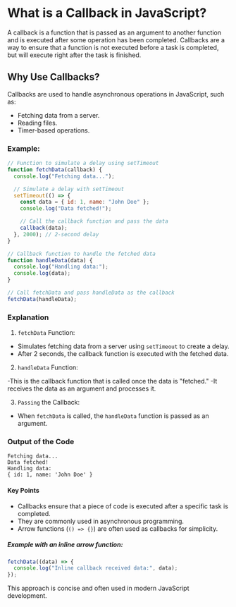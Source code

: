 # What is a Callback in JavaScript?

A callback is a function that is passed as an argument to another function and is executed after some operation has been completed. Callbacks are a way to ensure that a function is not executed before a task is completed, but will execute right after the task is finished.

## Why Use Callbacks?

Callbacks are used to handle asynchronous operations in JavaScript, such as:

- Fetching data from a server.
- Reading files.
- Timer-based operations.

### Example:

```javascript
// Function to simulate a delay using setTimeout
function fetchData(callback) {
  console.log("Fetching data...");

  // Simulate a delay with setTimeout
  setTimeout(() => {
    const data = { id: 1, name: "John Doe" };
    console.log("Data fetched!");

    // Call the callback function and pass the data
    callback(data);
  }, 2000); // 2-second delay
}

// Callback function to handle the fetched data
function handleData(data) {
  console.log("Handling data:");
  console.log(data);
}

// Call fetchData and pass handleData as the callback
fetchData(handleData);
```

### Explanation

1. `fetchData` Function:

- Simulates fetching data from a server using `setTimeout` to create a delay.
- After 2 seconds, the callback function is executed with the fetched data.

2. `handleData` Function:

-This is the callback function that is called once the data is "fetched."
-It receives the data as an argument and processes it.

3. `Passing` the Callback:

- When `fetchData` is called, the `handleData` function is passed as an argument.

### Output of the Code

```plaintext
Fetching data...
Data fetched!
Handling data:
{ id: 1, name: 'John Doe' }
```

#### Key Points

- Callbacks ensure that a piece of code is executed after a specific task is completed.
- They are commonly used in asynchronous programming.
- Arrow functions (`() => {}`) are often used as callbacks for simplicity.

##### Example with an inline arrow function:

```javascript
fetchData((data) => {
  console.log("Inline callback received data:", data);
});
```

This approach is concise and often used in modern JavaScript development.

